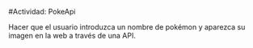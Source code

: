 #Actividad: PokeApi

Hacer que el usuario introduzca un nombre de pokémon y aparezca su imagen en la web a través de una API.

